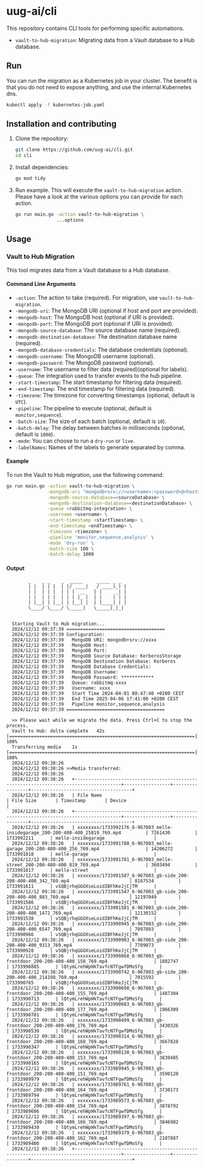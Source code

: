 # uug-ai/cli

This repository contains CLI tools for performing specific automations.

- `vault-to-hub-migration`: Migrating data from a Vault database to a Hub database.

## Run

You can run the migration as a Kubernetes job in your cluster. The benefit is that you do not need to expose anything, and use the internal Kubernetes dns.

```sh
kubectl apply -f kubernetes-job.yaml
```

## Installation and contributing

1. Clone the repository:

   ```sh
   git clone https://github.com/uug-ai/cli.git
   cd cli
   ```

2. Install dependencies:

   ```sh
   go mod tidy
   ```

3. Run example. This will execute the `vault-to-hub-migration` action. Please have a look at the various options you can provide for each action.

   ```sh
   go run main.go -action vault-to-hub-migration \
                  ...options
   ```

## Usage

### Vault to Hub Migration

This tool migrates data from a Vault database to a Hub database.

#### Command Line Arguments

- `-action`: The action to take (required). For migration, use `vault-to-hub-migration`.
- `-mongodb-uri`: The MongoDB URI (optional if host and port are provided).
- `-mongodb-host`: The MongoDB host (optional if URI is provided).
- `-mongodb-port`: The MongoDB port (optional if URI is provided).
- `-mongodb-source-database`: The source database name (required).
- `-mongodb-destination-database`: The destination database name (required).
- `-mongodb-database-credentials`: The database credentials (optional).
- `-mongodb-username`: The MongoDB username (optional).
- `-mongodb-password`: The MongoDB password (optional).
- `-username`: The username to filter data (required)(optional for labels).
- `-queue`: The integration used to transfer events to the hub pipeline.
- `-start-timestamp`: The start timestamp for filtering data (required).
- `-end-timestamp`: The end timestamp for filtering data (required).
- `-timezone`: The timezone for converting timestamps (optional, default is `UTC`).
- `-pipeline`: The pipeline to execute (optional, default is `monitor,sequence`).
- `-batch-size`: The size of each batch (optional, default is `10`).
- `-batch-delay`: The delay between batches in milliseconds (optional, default is `1000`).
- `-mode`: You can choose to run a `dry-run` or `live`.
- `-labelNames`: Names of the labels to generate separated by comma.

#### Example

To run the Vault to Hub migration, use the following command:

```sh
go run main.go -action vault-to-hub-migration \
               -mongodb-uri "mongodb+srv://<username>:<password>@<host>/<database>?retryWrites=true&w=majority&appName=<appName>" \
               -mongodb-source-database=<sourceDatabase> \
               -mongodb-destination-database=<destinationDatabase> \
               -queue <rabbitmq-integration> \
               -username <username> \
               -start-timestamp <startTimestamp> \
               -end-timestamp <endTimestamp> \
               -timezone <timezone> \
               -pipeline 'monitor,sequence,analysis' \
               -mode 'dry-run' \
               -batch-size 100 \
               -batch-delay 1000
```

#### Output

            _    _ _    _  _____     _____ _ _
            | |  | | |  | |/ ____|   / ____(_) |
            | |  | | |  | | |  __   | |     _| |
            | |  | | |  | | | |_ |  | |    | | |
            | |__| | |__| | |__| |  | |____| | |
            \____/ \____/ \_____|   \_____|_|_|


      Starting Vault to Hub migration...
      2024/12/12 09:37:39 ====================================
      2024/12/12 09:37:39 Configuration:
      2024/12/12 09:37:39   MongoDB URI: mongodb+srv://xxxx
      2024/12/12 09:37:39   MongoDB Host:
      2024/12/12 09:37:39   MongoDB Port:
      2024/12/12 09:37:39   MongoDB Source Database: KerberosStorage
      2024/12/12 09:37:39   MongoDB Destination Database: Kerberos
      2024/12/12 09:37:39   MongoDB Database Credentials:
      2024/12/12 09:37:39   MongoDB Username:
      2024/12/12 09:37:39   MongoDB Password: ************
      2024/12/12 09:37:39   Queue: rabbitmq-xxxx
      2024/12/12 09:37:39   Username: xxxx
      2024/12/12 09:37:39   Start Time 2024-04-01 08:47:40 +0200 CEST
      2024/12/12 09:37:39   End Time 2025-04-06 17:41:00 +0200 CEST
      2024/12/12 09:37:39   Pipeline monitor,sequence,analysis
      2024/12/12 09:37:39 ====================================

      >> Please wait while we migrate the data. Press Ctrl+C to stop the process.
      Vault to Hub: delta complete   42s [====================================================================] 100%
      Transferring media    1s [====================================================================] 100%
      2024/12/12 09:38:26
      2024/12/12 09:38:26 >>Media transferred:
      2024/12/12 09:38:26
      2024/12/12 09:38:26   +---------------------------------------------------------------------------------------+-----------------+-----------------+-------------------------------------+
      2024/12/12 09:38:26   | File Name                                                                             | File Size       | Timestamp       | Device                              |
      2024/12/12 09:38:26   +---------------------------------------------------------------------------------------+-----------------+-----------------+-------------------------------------+
      2024/12/12 09:38:26   | xxxxxxxx/1733992176_6-967003_melle-insidegarage_200-200-400-400_25819_769.mp4         | 7261430         | 1733992211      | melle-insidegarage                  |
      2024/12/12 09:38:26   | xxxxxxxx/1733991780_6-967003_melle-garage_200-200-400-400_256_769.mp4                 | 14206272        | 1733991818      | melle-garage                        |
      2024/12/12 09:38:26   | xxxxxxxx/1733991781_6-967003_melle-street_200-200-400-400_819_769.mp4                 | 3603494         | 1733991817      | melle-street                        |
      2024/12/12 09:38:26   | xxxxxxxx/1733991587_6-967003_gb-side_200-200-400-400_342_769.mp4                      | 8167534         | 1733991611      | vSQBjrhqGGOXseLoidIBFhKeJjCjTM      |
      2024/12/12 09:38:26   | xxxxxxxx/1733991547_6-967003_gb-side_200-200-400-400_883_769.mp4                      | 12197049        | 1733991586      | vSQBjrhqGGOXseLoidIBFhKeJjCjTM      |
      2024/12/12 09:38:26   | xxxxxxxx/1733991501_6-967003_gb-side_200-200-400-400_1472_769.mp4                     | 12130152        | 1733991538      | vSQBjrhqGGOXseLoidIBFhKeJjCjTM      |
      2024/12/12 09:38:26   | xxxxxxxx/1733990945_6-967003_gb-side_200-200-400-400_6547_769.mp4                     | 7097803         | 1733990966      | vSQBjrhqGGOXseLoidIBFhKeJjCjTM      |
      2024/12/12 09:38:26   | xxxxxxxx/1733990903_6-967003_gb-side_200-200-400-400_9313_769.mp4                     | 7709073         | 1733990928      | vSQBjrhqGGOXseLoidIBFhKeJjCjTM      |
      2024/12/12 09:38:26   | xxxxxxxx/1733990868_6-967003_gb-frontdoor_200-200-400-400_158_769.mp4                 | 1882747         | 1733990885      | lQtymLrehWpHkTavfcNTFgwfDMoSfg      |
      2024/12/12 09:38:26   | xxxxxxxx/1733990742_6-967003_gb-side_200-200-400-400_214198_769.mp4                   | 7015592         | 1733990765      | vSQBjrhqGGOXseLoidIBFhKeJjCjTM      |
      2024/12/12 09:38:26   | xxxxxxxx/1733990698_6-967003_gb-frontdoor_200-200-400-400_155_769.mp4                 | 1487304         | 1733990713      | lQtymLrehWpHkTavfcNTFgwfDMoSfg      |
      2024/12/12 09:38:26   | xxxxxxxx/1733990683_6-967003_gb-frontdoor_200-200-400-400_177_769.mp4                 | 1966309         | 1733990701      | lQtymLrehWpHkTavfcNTFgwfDMoSfg      |
      2024/12/12 09:38:26   | xxxxxxxx/1733990499_6-967003_gb-frontdoor_200-200-400-400_176_769.mp4                 | 3430326         | 1733990530      | lQtymLrehWpHkTavfcNTFgwfDMoSfg      |
      2024/12/12 09:38:26   | xxxxxxxx/1733990314_6-967003_gb-frontdoor_200-200-400-400_168_769.mp4                 | 3667828         | 1733990347      | lQtymLrehWpHkTavfcNTFgwfDMoSfg      |
      2024/12/12 09:38:26   | xxxxxxxx/1733990130_6-967003_gb-frontdoor_200-200-400-400_153_769.mp4                 | 3839485         | 1733990165      | lQtymLrehWpHkTavfcNTFgwfDMoSfg      |
      2024/12/12 09:38:26   | xxxxxxxx/1733989945_6-967003_gb-frontdoor_200-200-400-400_151_769.mp4                 | 3590120         | 1733989979      | lQtymLrehWpHkTavfcNTFgwfDMoSfg      |
      2024/12/12 09:38:26   | xxxxxxxx/1733989761_6-967003_gb-frontdoor_200-200-400-400_164_769.mp4                 | 3730173         | 1733989794      | lQtymLrehWpHkTavfcNTFgwfDMoSfg      |
      2024/12/12 09:38:26   | xxxxxxxx/1733989573_6-967003_gb-frontdoor_200-200-400-400_154_769.mp4                 | 3878792         | 1733989606      | lQtymLrehWpHkTavfcNTFgwfDMoSfg      |
      2024/12/12 09:38:26   | xxxxxxxx/1733989397_6-967003_gb-frontdoor_200-200-400-400_166_769.mp4                 | 3846902         | 1733989430      | lQtymLrehWpHkTavfcNTFgwfDMoSfg      |
      2024/12/12 09:38:26   | xxxxxxxx/1733989379_6-967003_gb-frontdoor_200-200-400-400_162_769.mp4                 | 2107887         | 1733989400      | lQtymLrehWpHkTavfcNTFgwfDMoSfg      |
      2024/12/12 09:38:26   +---------------------------------------------------------------------------------------+-----------------+-----------------+-------------------------------------+
